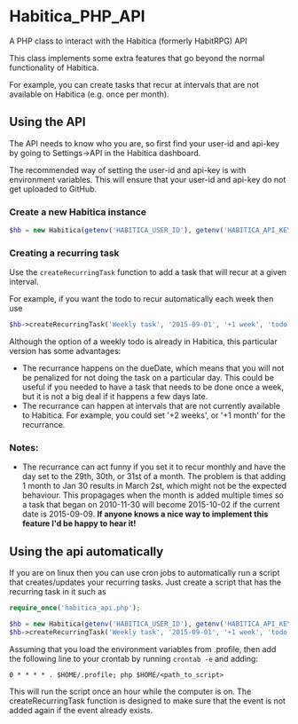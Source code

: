 # Habitica_PHP_API
A PHP class to interact with the Habitica (formerly HabitRPG) API

This class implements some extra features that go beyond the normal functionality of Habitica.

For example, you can create tasks that recur at intervals that are not available on Habitica (e.g. once per month).

## Using the API

The API needs to know who you are, so first find your user-id and api-key by going to Settings->API in the Habitica dashboard.

The recommended way of setting the user-id and api-key is with environment variables. This will ensure that your user-id and api-key do not get uploaded to GitHub.

### Create a new Habitica instance
```php
$hb = new Habitica(getenv('HABITICA_USER_ID'), getenv('HABITICA_API_KEY'));
```

### Creating a recurring task
Use the ```createRecurringTask``` function to add a task that will recur at a given interval.

For example, if you want the todo to recur automatically each week then use
```php
$hb->createRecurringTask('Weekly task', '2015-09-01', '+1 week', 'todo')
```

Although the option of a weekly todo is already in Habitica, this particular version has some advantages:
* The recurrance happens on the dueDate, which means that you will not be penalized for not doing the task on a particular day. This could be useful if you needed to have a task that needs to be done once a week, but it is not a big deal if it happens a few days late.
* The recurrance can happen at intervals that are not currently available to Habitica. For example, you could set '+2 weeks', or '+1 month' for the recurrance.

### Notes:
* The recurrance can act funny if you set it to recur monthly and have the day set to the 29th, 30th, or 31st of a month. The problem is that adding 1 month to Jan 30 results in March 2st, which might not be the expected behaviour. This propagages when the month is added multiple times so a task that began on 2010-11-30 will become 2015-10-02 if the current date is 2015-09-09. **If anyone knows a nice way to implement this feature I'd be happy to hear it!**

## Using the api automatically
If you are on linux then you can use cron jobs to automatically run a script that creates/updates your recurring tasks.
Just create a script that has the recurring task in it such as
```php
require_once('habitica_api.php');

$hb = new Habitica(getenv('HABITICA_USER_ID'), getenv('HABITICA_API_KEY'));
$hb->createRecurringTask('Weekly task', '2015-09-01', '+1 week', 'todo')
```

Assuming that you load the environment variables from .profile, then add the following line to your crontab by running ```crontab -e``` and adding:
```
0 * * * * . $HOME/.profile; php $HOME/<path_to_script>
```
This will run the script once an hour while the computer is on. The createRecurringTask function is designed to make sure that the event is not added again if the event already exists.